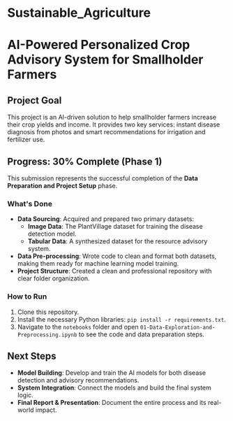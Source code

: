 # Sustainable_Agriculture
# AI-Powered Personalized Crop Advisory System for Smallholder Farmers

## Project Goal
This project is an AI-driven solution to help smallholder farmers increase their crop yields and income. It provides two key services: instant disease diagnosis from photos and smart recommendations for irrigation and fertilizer use.

## Progress: 30% Complete (Phase 1)
This submission represents the successful completion of the **Data Preparation and Project Setup** phase.

### What's Done
- **Data Sourcing**: Acquired and prepared two primary datasets:
  - **Image Data**: The PlantVillage dataset for training the disease detection model.
  - **Tabular Data**: A synthesized dataset for the resource advisory system.
- **Data Pre-processing**: Wrote code to clean and format both datasets, making them ready for machine learning model training.
- **Project Structure**: Created a clean and professional repository with clear folder organization.

### How to Run
1. Clone this repository.
2. Install the necessary Python libraries: `pip install -r requirements.txt`.
3. Navigate to the `notebooks` folder and open `01-Data-Exploration-and-Preprocessing.ipynb` to see the code and data preparation steps.

## Next Steps
- **Model Building**: Develop and train the AI models for both disease detection and advisory recommendations.
- **System Integration**: Connect the models and build the final system logic.
- **Final Report & Presentation**: Document the entire process and its real-world impact.
